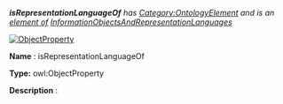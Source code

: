 ___isRepresentationLanguageOf__ 
 has
 [Category:OntologyElement](../../Category/OntologyElement "Category:OntologyElement") 
 and is an
 [element of](../../Property/ElementOf "Property:ElementOf") 
[InformationObjectsAndRepresentationLanguages](../../Submissions/InformationObjectsAndRepresentationLanguages "Submissions:InformationObjectsAndRepresentationLanguages")_




  





[![ObjectProperty](../../images/thumb/c/c3/ObjectProperty.gif/45px-ObjectProperty.gif)](../../Image/ObjectProperty.gif "ObjectProperty")


__Name__ 
 : isRepresentationLanguageOf
 



__Type:__ 
 owl:ObjectProperty
 



__Description__ 
 :